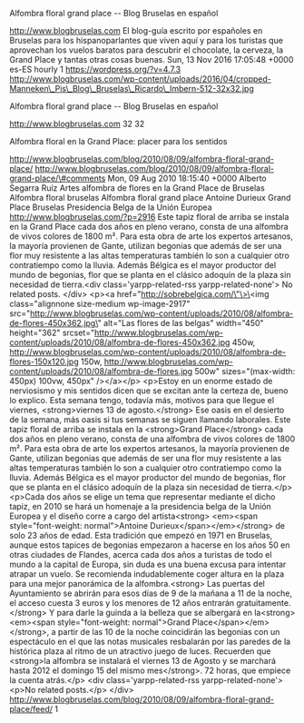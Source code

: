 Alfombra floral grand place -- Blog Bruselas en español

http://www.blogbruselas.com El blog-guía escrito por españoles en
Bruselas para los hispanoparlantes que viven aquí y para los turistas
que aprovechan los vuelos baratos para descubrir el chocolate, la
cerveza, la Grand Place y tantas otras cosas buenas. Sun, 13 Nov 2016
17:05:48 +0000 es-ES hourly 1 https://wordpress.org/?v=4.7.3
http://www.blogbruselas.com/wp-content/uploads/2016/04/cropped-Manneken\_Pis\_Blog\_Bruselas\_Ricardo\_Imbern-512-32x32.jpg

Alfombra floral grand place -- Blog Bruselas en español

http://www.blogbruselas.com 32 32

Alfombra floral en la Grand Place: placer para los sentidos

http://www.blogbruselas.com/blog/2010/08/09/alfombra-floral-grand-place/
http://www.blogbruselas.com/blog/2010/08/09/alfombra-floral-grand-place/\#comments
Mon, 09 Aug 2010 18:15:40 +0000 Alberto Segarra Ruíz Artes alfombra de
flores en la Grand Place de Bruselas Alfombra floral bruselas Alfombra
floral grand place Antoine Durieux Grand Place Bruselas Presidencia
Belga de la Unión Europea http://www.blogbruselas.com/?p=2916 Este tapiz
floral de arriba se instala en la Grand Place cada dos años en pleno
verano, consta de una alfombra de vivos colores de 1800 m². Para esta
obra de arte los expertos artesanos, la mayoría provienen de Gante,
utilizan begonias que además de ser una flor muy resistente a las altas
temperaturas también lo son a cualquier otro contratiempo como la
lluvia. Además Bélgica es el mayor productor del mundo de begonias, flor
que se planta en el clásico adoquín de la plaza sin necesidad de
tierra.\<div class=\'yarpp-related-rss yarpp-related-none\'\> No related
posts. \</div\> \<p\>\<a href=\"http://sobrebelgica.com/\"\>\<img
class=\"alignnone size-medium wp-image-2917\"
src=\"http://www.blogbruselas.com/wp-content/uploads/2010/08/alfombra-de-flores-450x362.jpg\"
alt=\"Las flores de las belgas\" width=\"450\" height=\"362\"
srcset=\"http://www.blogbruselas.com/wp-content/uploads/2010/08/alfombra-de-flores-450x362.jpg
450w,
http://www.blogbruselas.com/wp-content/uploads/2010/08/alfombra-de-flores-150x120.jpg
150w,
http://www.blogbruselas.com/wp-content/uploads/2010/08/alfombra-de-flores.jpg
500w\" sizes=\"(max-width: 450px) 100vw, 450px\" /\>\</a\>\</p\>
\<p\>Estoy en un enorme estado de nerviosismo y mis sentidos dicen que
se excitan ante la certeza de, bueno lo explico. Esta semana tengo,
todavía más, motivos para que llegue el viernes, \<strong\>viernes 13 de
agosto.\</strong\> Ese oasis en el desierto de la semana, más oasis si
tus semanas se siguen llamando laborales. Este tapiz floral de arriba se
instala en la \<strong\>Grand Place\</strong\> cada dos años en pleno
verano, consta de una alfombra de vivos colores de 1800 m². Para esta
obra de arte los expertos artesanos, la mayoría provienen de Gante,
utilizan begonias que además de ser una flor muy resistente a las altas
temperaturas también lo son a cualquier otro contratiempo como la
lluvia. Además Bélgica es el mayor productor del mundo de begonias, flor
que se planta en el clásico adoquín de la plaza sin necesidad de
tierra.\</p\> \<p\>Cada dos años se elige un tema que representar
mediante el dicho tapiz, en 2010 se hará un homenaje a la presidencia
belga de la Unión Europea y el diseño corre a cargo del
artista\<strong\> \<em\>\<span style=\"font-weight: normal\"\>Antoine
Durieux\</span\>\</em\>\</strong\> de solo 23 años de edad. Esta
tradición que empezó en 1971 en Bruselas, aunque estos tapices de
begonias empezaron a hacerse en los años 50 en otras ciudades de
Flandes, acerca cada dos años a turistas de todo el mundo a la capital
de Europa, sin duda es una buena excusa para intentar atrapar un vuelo.
Se recomienda indudablemente coger altura en la plaza para una mejor
panorámica de la alfombra.\<strong\> Las puertas del Ayuntamiento se
abrirán para esos días de 9 de la mañana a 11 de la noche, el acceso
cuesta 3 euros y los menores de 12 años entrarán
gratuitamente.\</strong\> Y para darle la guinda a la belleza que se
albergará en la\<strong\> \<em\>\<span style=\"font-weight:
normal\"\>Grand Place\</span\>\</em\>\</strong\>, a partir de las 10 de
la noche coincidirán las begonias con un espectáculo en el que las notas
musicales resbalarán por las paredes de la histórica plaza al ritmo de
un atractivo juego de luces. Recuerden que \<strong\>la alfombra se
instalará el viernes 13 de Agosto y se marchará hasta 2012 el domingo 15
del mismo mes\</strong\>. 72 horas, que empiece la cuenta atrás.\</p\>
\<div class=\'yarpp-related-rss yarpp-related-none\'\> \<p\>No related
posts.\</p\> \</div\>
http://www.blogbruselas.com/blog/2010/08/09/alfombra-floral-grand-place/feed/
1

